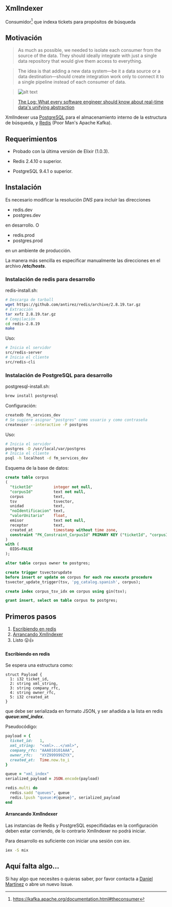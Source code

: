 ## XmlIndexer

Consumidor[^1] que indexa tickets para propósitos de búsqueda

## Motivación
> As much as possible, we needed to isolate each consumer from the source of the data. They should ideally integrate with just a single data repository that would give them access to everything.

> The idea is that adding a new data system—be it a data source or a data destination—should create integration work only to connect it to a single pipeline instead of each consumer of data.

> ![alt text](http://engineering.linkedin.com/sites/default/files/pipeline_ownership.png "Diagrama")

> [The Log: What every software engineer should know about real-time data's unifying abstraction](http://engineering.linkedin.com/distributed-systems/log-what-every-software-engineer-should-know-about-real-time-datas-unifying "The Log")

XmlIndexer usa [PostgreSQL](https://www.postgresql.org "PostgreSQL") para el almacenamiento interno de la estructura de búsqueda, y [Redis](http://redis.io/) (Poor Man's Apache Kafka).

## Requerimientos

- Probado con la última versión de Elixir (1.0.3).

- Redis 2.4.10 o superior.

- PostgreSQL 9.4.1 o superior.

## Instalación

Es necesario modificar la resolución *DNS* para incluir las direcciones

- redis.dev
- postgres.dev

en desarrollo. O

- redis.prod
- postgres.prod

en un ambiente de producción.

La manera más sencilla es especificar manualmente las direcciones en el archivo ***/etc/hosts***.

### Instalación de redis para desarrollo

redis-install.sh:

```bash
# Descarga de tarball
wget https://github.com/antirez/redis/archive/2.8.19.tar.gz
# Extracción
tar xvfz 2.8.19.tar.gz
# Compilación
cd redis-2.8.19
make
```

Uso:

```bash
# Inicia el servidor
src/redis-server
# Inicia el cliente
src/redis-cli
```

### Instalación de PostgreSQL para desarrollo

postgresql-install.sh:

```bash
brew install postgresql
```

Configuración:

```bash
createdb fm_services_dev
# Se sugiere asignar "postgres" como usuario y como contraseña
createuser --interactive -P postgres
```

Uso:

```bash
# Inicia el servidor
postgres -D /usr/local/var/postgres
# Inicia el cliente
psql -h localhost -d fm_services_dev
```

Esquema de la base de datos:

```sql
create table corpus
(
  "ticketId"         integer not null,
  "corpusId"         text not null,
  corpus             text,
  tsv                tsvector,
  unidad             text,
  "noIdentificacion" text,
  "valorUnitario"    float,
  emisor             text not null,
  receptor           text,
  created_at         timestamp without time zone,
  constraint "PK_Constraint_CorpusId" PRIMARY KEY ("ticketId", "corpusId")
)
with (
  OIDS=FALSE
);

alter table corpus owner to postgres;

create trigger tsvectorupdate
before insert or update on corpus for each row execute procedure
tsvector_update_trigger(tsv, 'pg_catalog.spanish', corpus);

create index corpus_tsv_idx on corpus using gin(tsv);

grant insert, select on table corpus to postgres;
```

## Primeros pasos

1. [Escribiendo en redis](#escribiendo-en-redis)
2. [Arrancando XmlIndexer](#arrancando-xmlindexer)
3. Listo 😛👍

#### Escribiendo en redis

Se espera una estructura como:

```
struct Payload {
  1: i32 ticket_id,
  2: string xml_string,
  3: string company_rfc,
  4: string owner_rfc,
  5: i32 created_at
}
```

que debe ser serializada en formato JSON, y ser añadida a la lista en redis ***queue:xml_index***.

Pseudocódigo:

```ruby
payload = {
  ticket_id:   1,
  xml_string:  "<xml>...</xml>",
  company_rfc: "AAA010101AAA",
  owner_rfc:   "XYZ999999ZYX",
  created_at:  Time.now.to_i
}

queue = "xml_index"
serialized_payload = JSON.encode(payload)

redis.multi do
  redis.sadd "queues", queue
  redis.lpush "queue:#{queue}", serialized_payload
end
```

#### Arrancando XmlIndexer

Las instancias de Redis y PostgreSQL especifidadas en la configuración deben estar corriendo, de lo contrario XmlIndexer no podrá iniciar.

Para desarrollo es suficiente con iniciar una sesión con *iex*.

```bash
iex -S mix
```

## Aquí falta algo...

Si hay algo que necesites o quieras saber, por favor contacta a [Daniel Martínez](mailto:daniel.martinez@diverza.com "Sobre XmlIndexer...") o abre un nuevo Issue.

[^1]: https://kafka.apache.org/documentation.html#theconsumer
